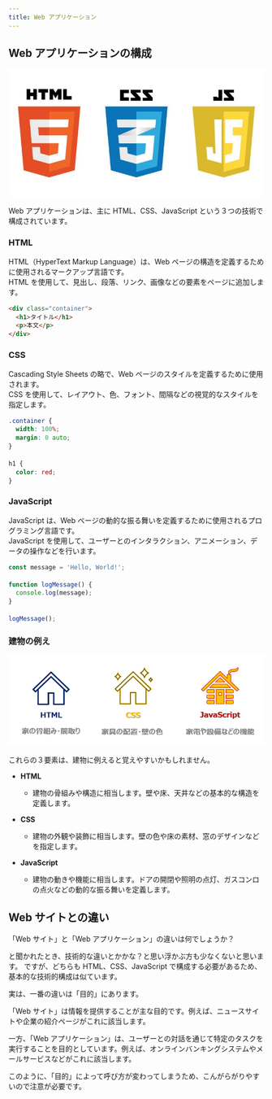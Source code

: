 ```yaml
---
title: Web アプリケーション
---
```


## Web アプリケーションの構成

![建物で例えた３要素](/images/nagoya-ai-event-2024-07_b-course/2_web-app/three-elements.jpg)

Web アプリケーションは、主に HTML、CSS、JavaScript という３つの技術で構成されています。

### HTML

HTML（HyperText Markup Language）は、Web ページの構造を定義するために使用されるマークアップ言語です。\
HTML を使用して、見出し、段落、リンク、画像などの要素をページに追加します。

```html
<div class="container">
  <h1>タイトル</h1>
  <p>本文</p>
</div>
```

### CSS

Cascading Style Sheets の略で、Web ページのスタイルを定義するために使用されます。\
CSS を使用して、レイアウト、色、フォント、間隔などの視覚的なスタイルを指定します。

```css
.container {
  width: 100%;
  margin: 0 auto;
}

h1 {
  color: red;
}
```

### JavaScript

JavaScript は、Web ページの動的な振る舞いを定義するために使用されるプログラミング言語です。\
JavaScript を使用して、ユーザーとのインタラクション、アニメーション、データの操作などを行います。

```javascript
const message = 'Hello, World!';

function logMessage() {
  console.log(message);
}

logMessage();
```

### 建物の例え

![建物で例えた３要素](/images/nagoya-ai-event-2024-07_b-course/2_web-app/three-building-elements.png)

これらの３要素は、建物に例えると覚えやすいかもしれません。

- **HTML**

  - 建物の骨組みや構造に相当します。壁や床、天井などの基本的な構造を定義します。

- **CSS**

  - 建物の外観や装飾に相当します。壁の色や床の素材、窓のデザインなどを指定します。

- **JavaScript**

  - 建物の動きや機能に相当します。ドアの開閉や照明の点灯、ガスコンロの点火などの動的な振る舞いを定義します。

## Web サイトとの違い

「Web サイト」と「Web アプリケーション」の違いは何でしょうか？

と聞かれたとき、技術的な違いとかかな？と思い浮かぶ方も少なくないと思います。
ですが、どちらも HTML、CSS、JavaScript で構成する必要があるため、基本的な技術的構成は似ています。

実は、一番の違いは「目的」にあります。

「Web サイト」は情報を提供することが主な目的です。例えば、ニュースサイトや企業の紹介ページがこれに該当します。

一方、「Web アプリケーション」は、ユーザーとの対話を通じて特定のタスクを実行することを目的としています。例えば、オンラインバンキングシステムやメールサービスなどがこれに該当します。

このように、「目的」によって呼び方が変わってしまうため、こんがらがりやすいので注意が必要です。
